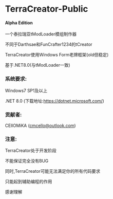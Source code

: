 # TerraCreator-Public
#### Alpha Edition

一个泰拉瑞亚tModLoader模组制作器

不同于Darthsae和FunCrafter1234的tCreator

TerraCreator使用Windows Form老牌框架(old但稳定)

基于.NET8.0(与tModLoader一致)

### 系统要求:

Windows7 SP1及以上

.NET 8.0  (下载地址:https://dotnet.microsoft.com/)

### 贡献者:

CEllOMiKA (cmcello@outlook.com)

### 注意:

TerraCreator处于开发阶段

不能保证完全没有BUG

同时,TerraCreator可能无法满足你的所有代码要求

只能起到辅助编程的作用 

感谢理解

